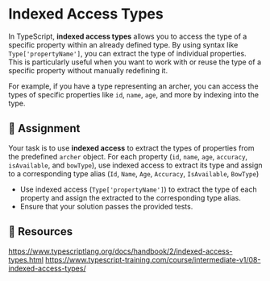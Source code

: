 # Indexed Access Types

In TypeScript, **indexed access types** allows you to access the type of a specific property within an already defined type. By using syntax like `Type['propertyName']`, you can extract the type of individual properties. This is particularly useful when you want to work with or reuse the type of a specific property without manually redefining it.

For example, if you have a type representing an archer, you can access the types of specific properties like `id`, `name`, `age`, and more by indexing into the type.

## 🎯 Assignment

Your task is to use **indexed access** to extract the types of properties from the predefined `archer` object. For each property (`id`, `name`, `age`, `accuracy`, `isAvailable`, and `bowType`), use indexed access to extract its type and assign to a corresponding type alias (`Id`, `Name`, `Age`, `Accuracy`, `IsAvailable`, `BowType`)

- Use indexed access (`Type['propertyName']`) to extract the type of each property and assign the extracted to the corresponding type alias.
- Ensure that your solution passes the provided tests.

## 🧩 Resources

https://www.typescriptlang.org/docs/handbook/2/indexed-access-types.html
https://www.typescript-training.com/course/intermediate-v1/08-indexed-access-types/